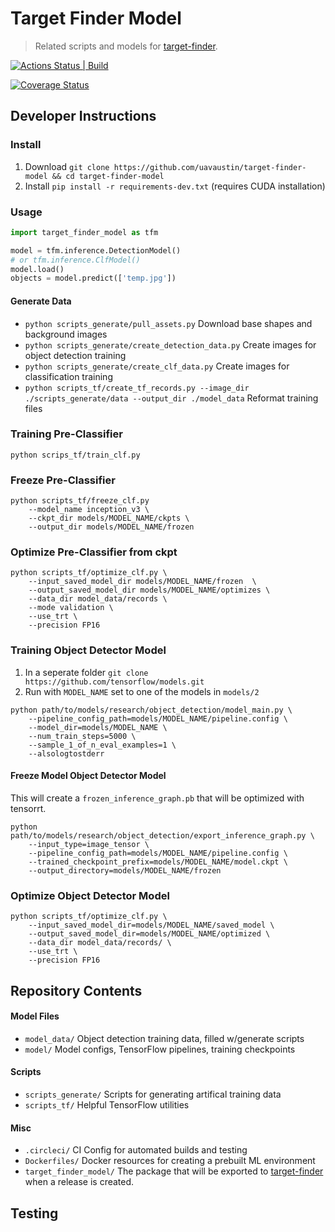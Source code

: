# Target Finder Model

> Related scripts and models for [target-finder](https://github.com/uavaustin/target-finder).

[![Actions Status | Build](https://github.com/uavaustin/target-finder-model/workflows/target-finder-model/badge.svg)](https://github.com/uavaustin/target-finder-model/actions)

[![Coverage Status](https://coveralls.io/repos/github/uavaustin/target-finder-model/badge.svg?branch=master)](https://coveralls.io/github/uavaustin/target-finder-model?branch=master)

## Developer Instructions

### Install
1. Download `git clone https://github.com/uavaustin/target-finder-model && cd target-finder-model`
2. Install `pip install -r requirements-dev.txt` (requires CUDA installation)

### Usage

```python
import target_finder_model as tfm

model = tfm.inference.DetectionModel()
# or tfm.inference.ClfModel()
model.load()
objects = model.predict(['temp.jpg'])
```
#### Generate Data
* `python scripts_generate/pull_assets.py` Download base shapes and background images
* `python scripts_generate/create_detection_data.py` Create images for object detection training 
* `python scripts_generate/create_clf_data.py` Create images for classification training 
* `python scripts_tf/create_tf_records.py --image_dir ./scripts_generate/data --output_dir ./model_data` Reformat training files

### Training Pre-Classifier
```
python scrips_tf/train_clf.py
```

### Freeze Pre-Classifier 
```
python scripts_tf/freeze_clf.py 
    --model_name inception_v3 \
    --ckpt_dir models/MODEL_NAME/ckpts \
    --output_dir models/MODEL_NAME/frozen 
```

### Optimize Pre-Classifier from ckpt
```
python scripts_tf/optimize_clf.py \
    --input_saved_model_dir models/MODEL_NAME/frozen  \
    --output_saved_model_dir models/MODEL_NAME/optimizes \
    --data_dir model_data/records \
    --mode validation \
    --use_trt \
    --precision FP16 
```


### Training Object Detector Model

1. In a seperate folder `git clone https://github.com/tensorflow/models.git`
2. Run with `MODEL_NAME` set to one of the models in `models/2`
```
python path/to/models/research/object_detection/model_main.py \
    --pipeline_config_path=models/MODEL_NAME/pipeline.config \
    --model_dir=models/MODEL_NAME \
    --num_train_steps=5000 \
    --sample_1_of_n_eval_examples=1 \
    --alsologtostderr
```
#### Freeze Model Object Detector Model
This will create a `frozen_inference_graph.pb` that will be optimized with tensorrt.
```
python path/to/models/research/object_detection/export_inference_graph.py \
    --input_type=image_tensor \
    --pipeline_config_path=models/MODEL_NAME/pipeline.config \
    --trained_checkpoint_prefix=models/MODEL_NAME/model.ckpt \
    --output_directory=models/MODEL_NAME/frozen
```
### Optimize Object Detector Model
```
python scripts_tf/optimize_clf.py \
    --input_saved_model_dir=models/MODEL_NAME/saved_model \
    --output_saved_model_dir=models/MODEL_NAME/optimized \
    --data_dir model_data/records/ \
    --use_trt \
    --precision FP16
```
## Repository Contents

#### Model Files
* `model_data/` Object detection training data, filled w/generate scripts
* `model/` Model configs, TensorFlow pipelines, training checkpoints

#### Scripts
* `scripts_generate/` Scripts for generating artifical training data
* `scripts_tf/` Helpful TensorFlow utilities

#### Misc
* `.circleci/` CI Config for automated builds and testing
* `Dockerfiles/` Docker resources for creating a prebuilt ML environment
* `target_finder_model/` The package that will be exported to [target-finder](https://github.com/uavaustin/target-finder) when a release is created.

## Testing
